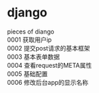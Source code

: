 # django
pieces of diango    
0001 获取用户ip    
0002 提交post请求的基本框架    
0003 基本表单数据    
0004 查看request的META属性    
0005 基础配置    
0006 修改后台app的显示名称
